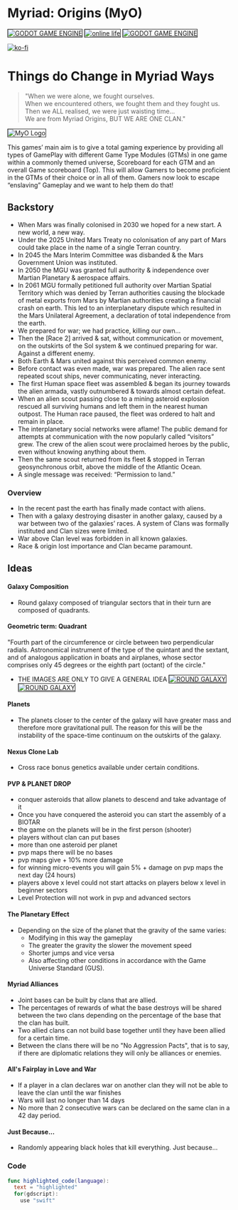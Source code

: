 # Myriad: Origins (MyO) 
<a href="https://godotengine.org" target="_new"><img src="https://img.shields.io/badge/godot-v3.3-%23478cbf" alt="GODOT GAME ENGINE" border="1" /></a>
<a href="https://img.shields.io/badge/online%20life-100%25-green" target="_new"><img src="https://img.shields.io/badge/online%20life-100%25-green" alt="online life" border="1" /></a>
<a href="https://img.shields.io/badge/Fairplay-100%25-green" target="_new"><img src="https://img.shields.io/badge/Fairplay-100%25-green" alt="GODOT GAME ENGINE" border="1" /></a>

[![ko-fi](https://www.ko-fi.com/img/githubbutton_sm.svg)](https://ko-fi.com/W7W21C3X1)

# Things do Change in Myriad Ways

> "When we were alone, we fought ourselves.</br> When we encountered others, we fought them and they fought us.</br> Then we ALL realised, we were just waisting time...</br> We are from Myriad Origins, BUT WE ARE ONE CLAN."</br>

<img src="https://cdn.discordapp.com/attachments/507454734139916288/744862365526523974/MyriadOrigins-logo-500x197.png" 
alt="MyO Logo" border="1" />

This games’ main aim is to give a total gaming experience by providing all types of GamePlay with different Game Type Modules (GTMs) in one game within a commonly themed universe, Scoreboard for each GTM and an overall Game scoreboard (Top).
This will allow Gamers to become proficient in the GTMs of their choice or in all of them. Gamers now look to escape “enslaving” Gameplay and we want to help them do that!

## Backstory
* When Mars was finally colonised in 2030 we hoped for a new start. A new world, a new way.
* Under the 2025 United Mars Treaty no colonisation of any part of Mars could take place in the name of a single Terran country.
* In 2045 the Mars Interim Committee was disbanded & the Mars Government Union was instituted.
* In 2050 the MGU was granted full authority & independence over Martian Planetary & aerospace affairs.
* In 2061 MGU formally petitioned full authority over Martian Spatial Territory which was denied by Terran authorities causing the blockade of metal exports from Mars by Martian authorities creating a financial crash on earth.  This led to an interplanetary dispute which resulted in the Mars Unilateral Agreement, a declaration of total independence from the earth.
* We prepared for war; we had practice, killing our own...
* Then the [Race 2] arrived & sat, without communication or movement, on the outskirts of the Sol system & we continued preparing for war. Against a different enemy.
* Both Earth & Mars united against this perceived common enemy.
* Before contact was even made, war was prepared.  The alien race sent repeated scout ships, never communicating, never interacting. 
* The first Human space fleet was assembled & began its journey towards the alien armada, vastly outnumbered & towards almost certain defeat.
* When an alien scout passing close to a mining asteroid explosion rescued all surviving humans and left them in the nearest human outpost. The Human race paused, the fleet was ordered to halt and remain in place.
* The interplanetary social networks were aflame! The public demand for attempts at communication with the now popularly called “visitors” grew.  The crew of the alien scout were proclaimed heroes by the public, even without knowing anything about them.
* Then the same scout returned from its fleet & stopped in Terran geosynchronous orbit, above the middle of the Atlantic Ocean. 
* A single message was received: “Permission to land.”

### Overview 
* In the recent past the earth has finally made contact with aliens.
* Then with a galaxy destroying disaster in another galaxy, caused by a war between two of the galaxies’ races. A system of Clans was formally instituted and Clan sizes were limited.
* War above Clan level was forbidden in all known galaxies.
* Race & origin lost importance and Clan became paramount.

## Ideas

#### Galaxy Composition
- Round galaxy composed of triangular sectors that in their turn are composed of quadrants.

#### Geometric term: Quadrant
"Fourth part of the circumference or circle between two perpendicular radials.
Astronomical instrument of the type of the quintant and the sextant, and of analogous application in boats and airplanes, whose sector comprises only 45 degrees or the eighth part (octant) of the circle." 
- THE IMAGES ARE ONLY TO GIVE A GENERAL IDEA
<a href="https://cdn.discordapp.com/attachments/535862783762497536/535883871577702400/radar-pngrepo-com.png" target="_new"><img src="https://cdn.discordapp.com/attachments/535862783762497536/535883871577702400/radar-pngrepo-com.png" alt="ROUND GALAXY" border="1" /></a>
<a href="https://cdn.discordapp.com/attachments/535862783762497536/538174849512636447/space-map-octants.png" target="_new"><img src="https://cdn.discordapp.com/attachments/535862783762497536/538174849512636447/space-map-octants.png" alt="ROUND GALAXY" border="1" /></a>

#### Planets
- The planets closer to the center of the galaxy will have greater mass and therefore more gravitational pull. The reason for this will be the instability of the space-time continuum on the outskirts of the galaxy.

#### Nexus Clone Lab
- Cross race bonus genetics available under certain conditions.

#### PVP & PLANET DROP
- conquer asteroids that allow planets to descend and take advantage of it
- Once you have conquered the asteroid you can start the assembly of a BIOTAR
- the game on the planets will be in the first person (shooter)
- players without clan can put bases
- more than one asteroid per planet
- pvp maps there will be no bases
- pvp maps give + 10% more damage
- for winning micro-events you will gain 5% + damage on pvp maps the next day (24 hours)
- players above x level could not start attacks on players below x level in beginner sectors
- Level Protection will not work in pvp and advanced sectors

#### The Planetary Effect  
- Depending on the size of the planet that the gravity of the same varies:
  - Modifying in this way the gameplay
  - The greater the gravity the slower the movement speed 
  - Shorter jumps and vice versa
  - Also affecting other conditions in accordance with the Game Universe Standard (GUS).
  
 #### Myriad Alliances   
- Joint bases can be built by clans that are allied.
- The percentages of rewards of what the base destroys will be shared between the two clans depending on the percentage of the base that the clan has built.
- Two allied clans can not build base together until they have been allied for a certain time.
- Between the clans there will be no "No Aggression Pacts", that is to say, if there are diplomatic relations they will only be alliances or enemies.

#### All's Fairplay in Love and War
- If a player in a clan declares war on another clan they will not be able to leave the clan until the war finishes
- Wars will last no longer than 14 days
- No more than 2 consecutive wars can be declared on the same clan in a 42 day period.

#### Just Because...
- Randomly appearing black holes that kill everything. Just because...

### Code
```swift
func highlighted_code(language):
  text = "highlighted"
  for(gdscript):
    use "swift"
